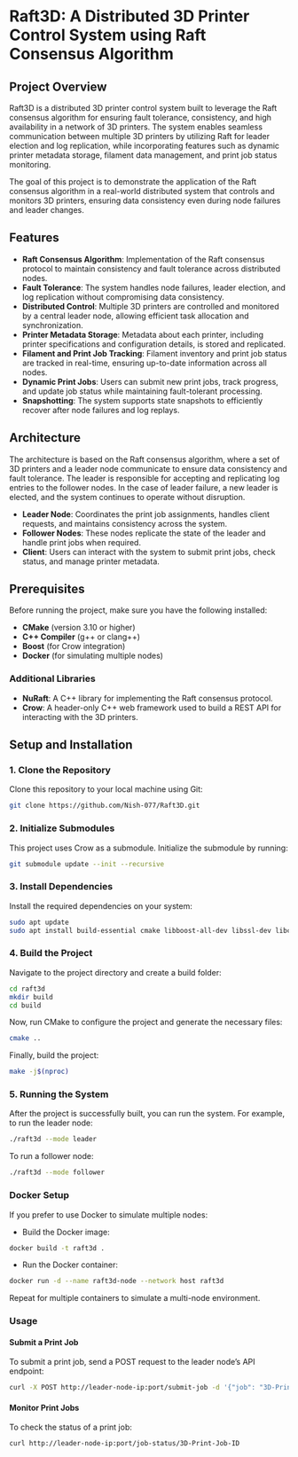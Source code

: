 # Raft3D: A Distributed 3D Printer Control System using Raft Consensus Algorithm

## Project Overview

Raft3D is a distributed 3D printer control system built to leverage the Raft consensus algorithm for ensuring fault tolerance, consistency, and high availability in a network of 3D printers. The system enables seamless communication between multiple 3D printers by utilizing Raft for leader election and log replication, while incorporating features such as dynamic printer metadata storage, filament data management, and print job status monitoring.

The goal of this project is to demonstrate the application of the Raft consensus algorithm in a real-world distributed system that controls and monitors 3D printers, ensuring data consistency even during node failures and leader changes.

## Features

- **Raft Consensus Algorithm**: Implementation of the Raft consensus protocol to maintain consistency and fault tolerance across distributed nodes.
- **Fault Tolerance**: The system handles node failures, leader election, and log replication without compromising data consistency.
- **Distributed Control**: Multiple 3D printers are controlled and monitored by a central leader node, allowing efficient task allocation and synchronization.
- **Printer Metadata Storage**: Metadata about each printer, including printer specifications and configuration details, is stored and replicated.
- **Filament and Print Job Tracking**: Filament inventory and print job status are tracked in real-time, ensuring up-to-date information across all nodes.
- **Dynamic Print Jobs**: Users can submit new print jobs, track progress, and update job status while maintaining fault-tolerant processing.
- **Snapshotting**: The system supports state snapshots to efficiently recover after node failures and log replays.

## Architecture

The architecture is based on the Raft consensus algorithm, where a set of 3D printers and a leader node communicate to ensure data consistency and fault tolerance. The leader is responsible for accepting and replicating log entries to the follower nodes. In the case of leader failure, a new leader is elected, and the system continues to operate without disruption.

- **Leader Node**: Coordinates the print job assignments, handles client requests, and maintains consistency across the system.
- **Follower Nodes**: These nodes replicate the state of the leader and handle print jobs when required.
- **Client**: Users can interact with the system to submit print jobs, check status, and manage printer metadata.

## Prerequisites

Before running the project, make sure you have the following installed:

- **CMake** (version 3.10 or higher)
- **C++ Compiler** (g++ or clang++)
- **Boost** (for Crow integration)
- **Docker** (for simulating multiple nodes)

### Additional Libraries

- **NuRaft**: A C++ library for implementing the Raft consensus protocol.
- **Crow**: A header-only C++ web framework used to build a REST API for interacting with the 3D printers.

## Setup and Installation

### 1. Clone the Repository

Clone this repository to your local machine using Git:

```bash
git clone https://github.com/Nish-077/Raft3D.git
```

### 2. Initialize Submodules

This project uses Crow as a submodule. Initialize the submodule by running:

```bash
git submodule update --init --recursive
```

### 3. Install Dependencies

Install the required dependencies on your system:

```bash
sudo apt update
sudo apt install build-essential cmake libboost-all-dev libssl-dev libcurl4-openssl-dev uuid-dev libuv1-dev libasio-dev g++
```

### 4. Build the Project

Navigate to the project directory and create a build folder:

```bash
cd raft3d
mkdir build
cd build
```

Now, run CMake to configure the project and generate the necessary files:

```bash
cmake ..
```

Finally, build the project:

```bash
make -j$(nproc)
```

### 5. Running the System

After the project is successfully built, you can run the system. For example, to run the leader node:

```bash
./raft3d --mode leader
```

To run a follower node:

```bash
./raft3d --mode follower
```

### Docker Setup

If you prefer to use Docker to simulate multiple nodes:

- Build the Docker image:

```bash
docker build -t raft3d .
```

- Run the Docker container:

```bash
docker run -d --name raft3d-node --network host raft3d
```

Repeat for multiple containers to simulate a multi-node environment.

### Usage

#### Submit a Print Job

To submit a print job, send a POST request to the leader node’s API endpoint:

```bash
curl -X POST http://leader-node-ip:port/submit-job -d '{"job": "3D-Print-Job-Details"}'
```

#### Monitor Print Jobs

To check the status of a print job:

```bash
curl http://leader-node-ip:port/job-status/3D-Print-Job-ID
```